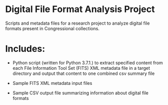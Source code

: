 # Digital File Format Analysis Project

Scripts and metadata files for a research project to analyze digital file formats present in Congressional collections.

# Includes:

  - Python script (written for Python 3.7.1.) to extract specified content from each File Information Tool Set (FITS) XML metadata file in a target directory and output that content to one combined csv summary file

  - Sample FITS XML metadata input files

  - Sample CSV output file summarizing information about digital file formats
